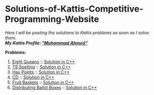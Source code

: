 # Solutions-of-Kattis-Competitive-Programming-Website
<i>Here I will be posting the solutions to Kattis problems as soon as I solve them.</i> <br>
<i><b>My Kattis Profile: <a href="https://open.kattis.com/users/muhammad-ahmed">"Muhammad Ahmed"</a></b></i>

<b>Problems:</b> 

<ol>
  <li> <a href="https://open.kattis.com/problems/8queens">Eight Queens</a> :: <a href="https://github.com/Muhammad4hmed/Solutions-of-Kattis-Competitive-Programming-Website/blob/master/Solutions/Eight%20Queens.cpp">Solution in C++</a> </li>
  <li> <a href="https://open.kattis.com/problems/t9spelling">T9 Spelling</a> :: <a href="https://github.com/Muhammad4hmed/Solutions-of-Kattis-Competitive-Programming-Website/blob/master/Solutions/T9%20Spelling.cpp">Solution in C++</a> </li>
  <li> <a href="https://open.kattis.com/problems/haypoints">Hay Points</a> :: <a href="https://github.com/Muhammad4hmed/Solutions-of-Kattis-Competitive-Programming-Website/blob/master/Solutions/Hay%20Points.cpp">Solution in C++</a> </li>
  <li> <a href="https://open.kattis.com/problems/cd">CD</a> :: <a href="https://github.com/Muhammad4hmed/Solutions-of-Kattis-Competitive-Programming-Website/blob/master/Solutions/CD.cpp">Solution in C++</a> </li>
  <li> <a href="https://open.kattis.com/problems/fruitbaskets">Fruit Baskets</a> :: <a href="https://github.com/Muhammad4hmed/Solutions-of-Kattis-Competitive-Programming-Website/blob/master/Solutions/Fruit%20Baskets.cpp">Solution in C++</a> </li>
  <li> <a href="https://open.kattis.com/problems/ballotboxes">Distributing Ballot Boxes</a> :: <a href="https://github.com/Muhammad4hmed/Solutions-of-Kattis-Competitive-Programming-Website/blob/master/Solutions/Distributing%20Ballot%20Boxes.cpp">Solution in C++</a> </li>
</ol>
